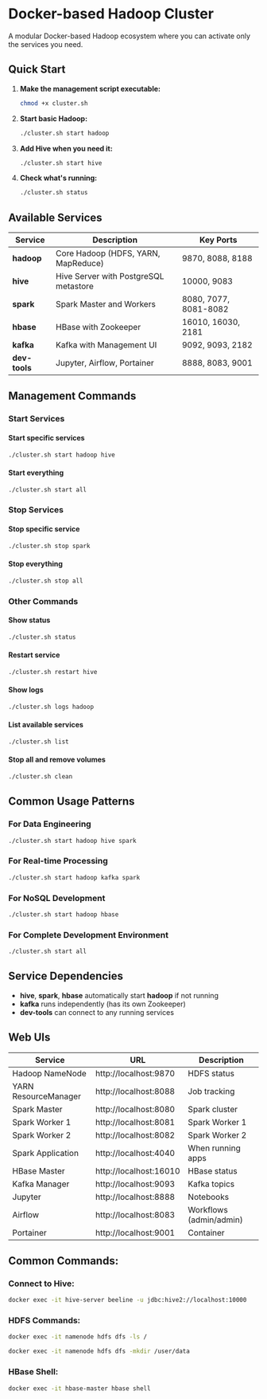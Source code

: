 # Docker-based Hadoop Cluster

A modular Docker-based Hadoop ecosystem where you can activate only the services you need.

## Quick Start

1. **Make the management script executable:**
   ```bash
   chmod +x cluster.sh
   ```

2. **Start basic Hadoop:**
   ```bash
   ./cluster.sh start hadoop
   ```

3. **Add Hive when you need it:**
   ```bash
   ./cluster.sh start hive
   ```

4. **Check what's running:**
   ```bash
   ./cluster.sh status
   ```

## Available Services

| Service | Description | Key Ports |
|---------|-------------|-----------|
| **hadoop** | Core Hadoop (HDFS, YARN, MapReduce) | 9870, 8088, 8188 |
| **hive** | Hive Server with PostgreSQL metastore | 10000, 9083 |
| **spark** | Spark Master and Workers | 8080, 7077, 8081-8082 |
| **hbase** | HBase with Zookeeper | 16010, 16030, 2181   |
| **kafka** | Kafka with Management UI | 9092, 9093, 2182     |
| **dev-tools** | Jupyter, Airflow, Portainer | 8888, 8083, 9001     |

## Management Commands

### Start Services


#### Start specific services

   ```bash
   ./cluster.sh start hadoop hive        
   ```

#### Start everything
   ```bash
   ./cluster.sh start all                
   ```

### Stop Services


#### Stop specific service
   ```bash
   ./cluster.sh stop spark               
   ```

#### Stop everything
   ```bash
   ./cluster.sh stop all                 
   ```

### Other Commands

#### Show status
```bash
./cluster.sh status                   
```

#### Restart service
```bash
./cluster.sh restart hive             
```


#### Show logs
```bash
./cluster.sh logs hadoop              
```

#### List available services
```bash
./cluster.sh list                     
```

#### Stop all and remove volumes
```bash
./cluster.sh clean                    
```

## Common Usage Patterns

### For Data Engineering
```bash
./cluster.sh start hadoop hive spark
```

### For Real-time Processing
```bash
./cluster.sh start hadoop kafka spark
```

### For NoSQL Development
```bash
./cluster.sh start hadoop hbase
```

### For Complete Development Environment
```bash
./cluster.sh start all
```

## Service Dependencies

- **hive**, **spark**, **hbase** automatically start **hadoop** if not running
- **kafka** runs independently (has its own Zookeeper)
- **dev-tools** can connect to any running services

## Web UIs

| Service | URL | Description |
|---------|-----|-------------|
| Hadoop NameNode | http://localhost:9870 | HDFS status |
| YARN ResourceManager | http://localhost:8088 | Job tracking |
| Spark Master | http://localhost:8080 | Spark cluster |
| Spark Worker 1 | http://localhost:8081 | Spark Worker 1 |
| Spark Worker 2 | http://localhost:8082 | Spark Worker 2 |
| Spark Application | http://localhost:4040 | When running apps |
| HBase Master | http://localhost:16010 | HBase status |
| Kafka Manager | http://localhost:9093  | Kafka topics |
| Jupyter | http://localhost:8888  | Notebooks |
| Airflow | http://localhost:8083  | Workflows (admin/admin) |
| Portainer | http://localhost:9001  | Container


## Common Commands:

### Connect to Hive:
```bash
docker exec -it hive-server beeline -u jdbc:hive2://localhost:10000
```

### HDFS Commands:
```bash
docker exec -it namenode hdfs dfs -ls /
```

```bash
docker exec -it namenode hdfs dfs -mkdir /user/data
```


### HBase Shell:
```bash
docker exec -it hbase-master hbase shell
```
